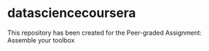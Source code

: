 # datasciencecoursera
This repository has been created for the Peer-graded Assignment: Assemble your toolbox
